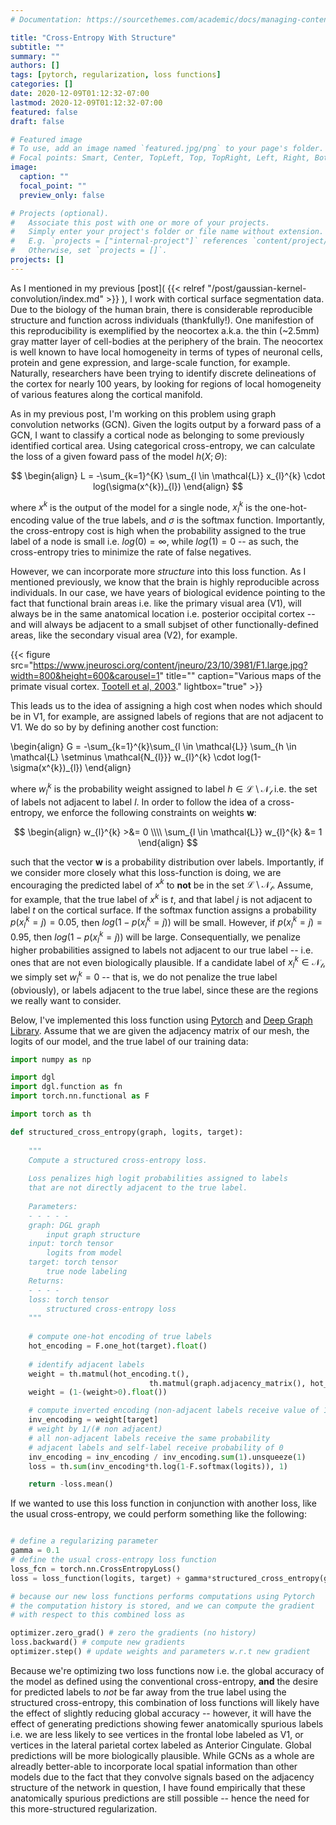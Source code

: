 ```yaml
---
# Documentation: https://sourcethemes.com/academic/docs/managing-content/

title: "Cross-Entropy With Structure"
subtitle: ""
summary: ""
authors: []
tags: [pytorch, regularization, loss functions]
categories: []
date: 2020-12-09T01:12:32-07:00
lastmod: 2020-12-09T01:12:32-07:00
featured: false
draft: false

# Featured image
# To use, add an image named `featured.jpg/png` to your page's folder.
# Focal points: Smart, Center, TopLeft, Top, TopRight, Left, Right, BottomLeft, Bottom, BottomRight.
image:
  caption: ""
  focal_point: ""
  preview_only: false

# Projects (optional).
#   Associate this post with one or more of your projects.
#   Simply enter your project's folder or file name without extension.
#   E.g. `projects = ["internal-project"]` references `content/project/deep-learning/index.md`.
#   Otherwise, set `projects = []`.
projects: []
---
```


As I mentioned in my previous [post]( {{< relref "/post/gaussian-kernel-convolution/index.md" >}} ), I work with cortical surface segmentation data.  Due to the biology of the human brain, there is considerable reproducible structure and function across individuals (thankfully!).  One manifestion of this reproducibility is exemplified by the neocortex a.k.a. the thin (~2.5mm) gray matter layer of cell-bodies at the periphery of the brain.  The neocortex is well known to have local homogeneity in terms of types of neuronal cells, protein and gene expression, and large-scale function, for example.  Naturally, researchers have been trying to identify discrete delineations of the cortex for nearly 100 years, by looking for regions of local homogeneity of various features along the cortical manifold.

As in my previous post, I'm working on this problem using graph convolution networks (GCN).  Given the logits output by a forward pass of a GCN, I want to classify a cortical node as belonging to some previously identified cortical area.  Using categorical cross-entropy, we can calculate the loss of a given foward pass of the model $h(X; \Theta)$:

$$
\begin{align}
L = -\sum_{k=1}^{K} \sum_{l \in \mathcal{L}} x_{l}^{k} \cdot log(\sigma(x^{k})_{l})
\end{align}
$$

where $x^{k}$ is the output of the model for a single node, $x_{l}^{k}$ is the one-hot-encoding value of the true labels, and $\sigma$ is the softmax function.  Importantly, the cross-entropy cost is high when the probability assigned to the true label of a node is small i.e. $log(0) = \infty$, while $log(1) = 0$ -- as such, the cross-entropy tries to minimize the rate of false negatives.

However, we can incorporate more *structure* into this loss function.  As I mentioned previously, we know that the brain is highly reproducible across individuals.  In our case, we have years of biological evidence pointing to the fact that functional brain areas i.e. like the primary visual area (V1), will always be in the same anatomical location i.e. posterior occipital cortex -- and will always be adjacent to a small subjset of other functionally-defined areas, like the secondary visual area (V2), for example.

{{< figure src="https://www.jneurosci.org/content/jneuro/23/10/3981/F1.large.jpg?width=800&height=600&carousel=1" title="" caption="Various maps of the primate visual cortex.  [Tootell et al, 2003](https://www.jneurosci.org/content/23/10/3981)." lightbox="true" >}}

This leads us to the idea of assigning a high cost when nodes which should be in V1, for example, are assigned labels of regions that are not adjacent to V1.  We do so by by defining another cost function:

\begin{align}
G = -\sum_{k=1}^{k}\sum_{l \in \mathcal{L}} \sum_{h \in \mathcal{L} \setminus \mathcal{N_{l}}} w_{l}^{k} \cdot log(1-\sigma(x^{k})_{l})
\end{align}

where $w_{l}^{k}$ is the probability weight assigned to label $h \in \mathcal{L}\setminus \mathcal{N_{l}}$ i.e. the set of labels not adjacent to label $l$.  In order to follow the idea of a cross-entropy, we enforce the following constraints on weights $\mathbf{w}$:

$$
\begin{align}
w_{l}^{k} >&= 0 \\\\
\sum_{l \in \mathcal{L}} w_{l}^{k} &= 1
\end{align}
$$

such that the vector $\mathbf{w}$ is a probability distribution over labels.  Importantly, if we  consider more closely what this loss-function is doing, we are encouraging the predicted label of $x^{k}$ to **not** be in the set $\mathcal{L} \setminus \mathcal{N_{l}}$.  Assume, for example, that the true label of $x^{k}$ is $t$, and that label $j$ is not adjacent to label $t$ on the cortical surface.  If the softmax function assigns a probability $p(x^{k}_{l} = j) = 0.05$, then $log(1-p(x^{k}_{l} = j))$ will be small.  However, if $p(x^{k}_{l} = j) = 0.95$, then $log(1-p(x^{k}_{l} = j))$ will be large.  Consequentially, we penalize higher probabilities assigned to labels not adjacent to our true label -- i.e. ones that are not even biologically plausible.  If a candidate label of $x^{k}_{l} \in \mathcal{N_{t}}$, we simply set $w_{l}^{k} = 0$ -- that is, we do not penalize the true label (obviously), or labels adjacent to the true label, since these are the regions we really want to consider.

Below, I've implemented this loss function using [Pytorch](https://pytorch.org/) and [Deep Graph Library](https://www.dgl.ai/).  Assume that we are given the adjacency matrix of our mesh, the logits of our model, and the true label of our training data:

```python
import numpy as np

import dgl
import dgl.function as fn
import torch.nn.functional as F

import torch as th

def structured_cross_entropy(graph, logits, target):
    
    """
    Compute a structured cross-entropy loss.
    
    Loss penalizes high logit probabilities assigned to labels
    that are not directly adjacent to the true label.
    
    Parameters:
    - - - - -
    graph: DGL graph
        input graph structure
    input: torch tensor
        logits from model
    target: torch tensor
        true node labeling
    Returns:
    - - - -
    loss: torch tensor
        structured cross-entropy loss
    """
    
    # compute one-hot encoding of true labels
    hot_encoding = F.one_hot(target).float()
    
    # identify adjacent labels
    weight = th.matmul(hot_encoding.t(), 
                               th.matmul(graph.adjacency_matrix(), hot_encoding))
    weight = (1-(weight>0).float())

    # compute inverted encoding (non-adjacent labels receive value of 1)
    inv_encoding = weight[target]
    # weight by 1/(# non adjacent)
    # all non-adjacent labels receive the same probability
    # adjacent labels and self-label receive probability of 0
    inv_encoding = inv_encoding / inv_encoding.sum(1).unsqueeze(1)
    loss = th.sum(inv_encoding*th.log(1-F.softmax(logits)), 1)

    return -loss.mean()
```

If we wanted to use this loss function in conjunction with another loss, like the usual cross-entropy, we could perform something like the following:

```python

# define a regularizing parameter
gamma = 0.1
# define the usual cross-entropy loss function
loss_fcn = torch.nn.CrossEntropyLoss()
loss = loss_function(logits, target) + gamma*structured_cross_entropy(graph, logits, target)

# because our new loss functions performs computations using Pytorch
# the computation history is stored, and we can compute the gradient 
# with respect to this combined loss as

optimizer.zero_grad() # zero the gradients (no history)
loss.backward() # compute new gradients
optimizer.step() # update weights and parameters w.r.t new gradient

```

Because we're optimizing two loss functions now i.e. the global accuracy of the model as defined using the conventional cross-entropy, **and** the desire for predicted labels to *not* be far away from the true label using the structured cross-entropy, this combination of loss functions will likely have the effect of slightly reducing global accuracy -- however, it will have the effect of generating predictions showing fewer anatomically spurious labels i.e. we are less likely to see vertices in the frontal lobe labeled as V1, or vertices in the lateral parietal cortex labeled as Anterior Cingulate.  Global predictions will be more biologically plausible.  While GCNs as a whole are alreadly better-able to incorporate local spatial information than other models due to the fact that they convolve signals based on the adjacency structure of the network in question, I have found empirically that these anatomically spurious predictions are still possible -- hence the need for this more-structured regularization.
